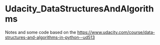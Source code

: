 # Udacity_DataStructuresAndAlgorithms
Notes and some code based on the https://www.udacity.com/course/data-structures-and-algorithms-in-python--ud513
